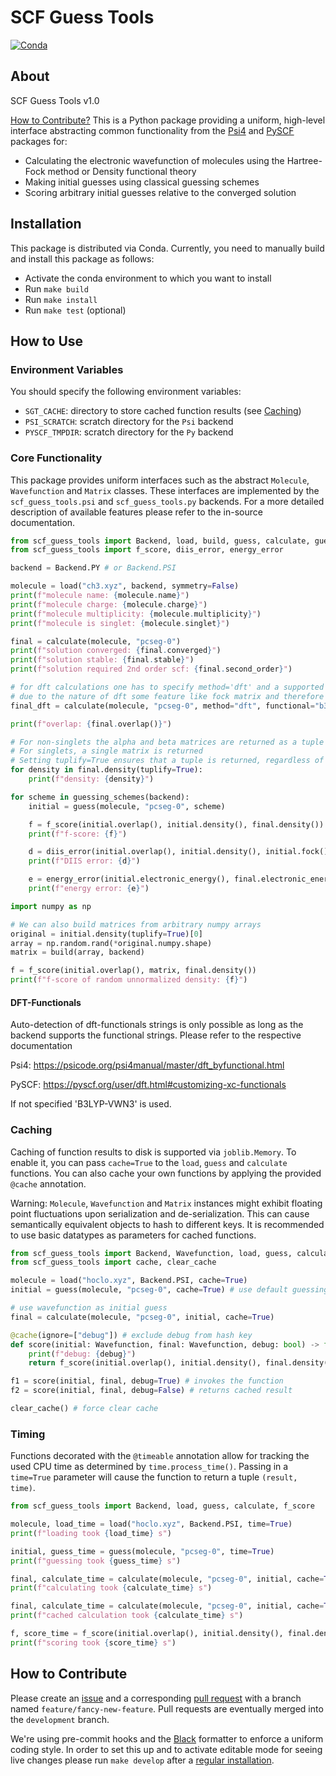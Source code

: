 # SCF Guess Tools

[![Conda](https://github.com/hauser-group/scf_guess_tools/actions/workflows/test.yaml/badge.svg)](https://github.com/hauser-group/scf_guess_tools/actions/workflows/test.yaml)

## About

SCF Guess Tools v1.0

[How to Contribute?](#how-to-contribute) This is a Python package providing a
uniform, high-level interface abstracting  common functionality from the
[Psi4](https://psicode.org) and [PySCF](https://pyscf.org) packages for:
- Calculating the electronic wavefunction of molecules using the Hartree-Fock 
method or Density functional theory
- Making initial guesses using classical guessing schemes
- Scoring arbitrary initial guesses relative to the converged solution

## Installation

This package is distributed via Conda. Currently, you need to manually build and
install this package as follows:

- Activate the conda environment to which you want to install
- Run `make build`
- Run `make install`
- Run `make test` (optional)

## How to Use

### Environment Variables

You should specify the following environment variables:
- `SGT_CACHE`: directory to store cached function results (see
[Caching](#caching))
- `PSI_SCRATCH`: scratch directory for the `Psi` backend
- `PYSCF_TMPDIR`: scratch directory for the `Py` backend

### Core Functionality

This package provides uniform interfaces such as the abstract `Molecule`,
`Wavefunction` and `Matrix` classes. These interfaces are implemented by the
`scf_guess_tools.psi` and `scf_guess_tools.py` backends. For a more detailed
description of available features please refer to the in-source documentation.


```python
from scf_guess_tools import Backend, load, build, guess, calculate, guessing_schemes
from scf_guess_tools import f_score, diis_error, energy_error

backend = Backend.PY # or Backend.PSI

molecule = load("ch3.xyz", backend, symmetry=False)
print(f"molecule name: {molecule.name}")
print(f"molecule charge: {molecule.charge}")
print(f"molecule multiplicity: {molecule.multiplicity}")
print(f"molecule is singlet: {molecule.singlet}")

final = calculate(molecule, "pcseg-0")
print(f"solution converged: {final.converged}")
print(f"solution stable: {final.stable}")
print(f"solution required 2nd order scf: {final.second_order}")

# for dft calculations one has to specify method='dft' and a supported funcitonal
# due to the nature of dft some feature like fock matrix and therefore diis_error are not available
final_dft = calculate(molecule, "pcseg-0", method="dft", functional="b3lyp")

print(f"overlap: {final.overlap()}")

# For non-singlets the alpha and beta matrices are returned as a tuple
# For singlets, a single matrix is returned
# Setting tuplify=True ensures that a tuple is returned, regardless of multiplicity
for density in final.density(tuplify=True):
    print(f"density: {density}")

for scheme in guessing_schemes(backend):
    initial = guess(molecule, "pcseg-0", scheme)

    f = f_score(initial.overlap(), initial.density(), final.density())
    print(f"f-score: {f}")

    d = diis_error(initial.overlap(), initial.density(), initial.fock())
    print(f"DIIS error: {d}")

    e = energy_error(initial.electronic_energy(), final.electronic_energy())
    print(f"energy error: {e}")

import numpy as np

# We can also build matrices from arbitrary numpy arrays
original = initial.density(tuplify=True)[0]
array = np.random.rand(*original.numpy.shape)
matrix = build(array, backend)

f = f_score(initial.overlap(), matrix, final.density())
print(f"f-score of random unnormalized density: {f}")
```

#### DFT-Functionals
Auto-detection of dft-functionals strings is only possible as long as the backend supports the functional strings. Please refer to the respective documentation

Psi4: https://psicode.org/psi4manual/master/dft_byfunctional.html

PySCF: https://pyscf.org/user/dft.html#customizing-xc-functionals

If not specified 'B3LYP-VWN3' is used. 

### Caching

Caching of function results to disk is supported via `joblib.Memory`. To enable
it, you can pass `cache=True` to the `load`, `guess` and `calculate` functions.
You can also cache your own functions by applying the provided `@cache`
annotation.

Warning: `Molecule`, `Wavefunction` and `Matrix` instances might exhibit
floating  point fluctuations upon serialization and de-serialization. This can
cause semantically equivalent objects to hash to different keys. It is
recommended to use basic datatypes as parameters for cached functions.

```python
from scf_guess_tools import Backend, Wavefunction, load, guess, calculate, f_score
from scf_guess_tools import cache, clear_cache

molecule = load("hoclo.xyz", Backend.PSI, cache=True)
initial = guess(molecule, "pcseg-0", cache=True) # use default guessing scheme

# use wavefunction as initial guess
final = calculate(molecule, "pcseg-0", initial, cache=True)

@cache(ignore=["debug"]) # exclude debug from hash key
def score(initial: Wavefunction, final: Wavefunction, debug: bool) -> float:
    print(f"debug: {debug}")
    return f_score(initial.overlap(), initial.density(), final.density())

f1 = score(initial, final, debug=True) # invokes the function
f2 = score(initial, final, debug=False) # returns cached result

clear_cache() # force clear cache
```

### Timing

Functions decorated with the `@timeable` annotation allow for tracking the
used CPU time as determined by `time.process_time()`. Passing in a `time=True`
parameter will cause the function to return a tuple `(result, time)`.

```python
from scf_guess_tools import Backend, load, guess, calculate, f_score

molecule, load_time = load("hoclo.xyz", Backend.PSI, time=True)
print(f"loading took {load_time} s")

initial, guess_time = guess(molecule, "pcseg-0", time=True)
print(f"guessing took {guess_time} s")

final, calculate_time = calculate(molecule, "pcseg-0", initial, cache=True, time=True)
print(f"calculating took {calculate_time} s")

final, calculate_time = calculate(molecule, "pcseg-0", initial, cache=True, time=True)
print(f"cached calculation took {calculate_time} s")

f, score_time = f_score(initial.overlap(), initial.density(), final.density(), time=True)
print(f"scoring took {score_time} s")
```

## How to Contribute

Please create an [issue](https://github.com/hauser-group/scf_guess_tools/issues) and a corresponding [pull request](https://github.com/hauser-group/scf_guess_tools/pulls) with a
branch named `feature/fancy-new-feature`. Pull requests are eventually merged
into the `development` branch.

We're using pre-commit hooks and the [Black](https://github.com/psf/black) formatter to enforce a uniform
coding style. In order to set this up and to activate editable mode for seeing
live changes please run `make develop` after a [regular installation](#installation).
